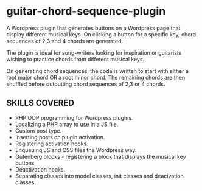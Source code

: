 # guitar-chord-sequence-plugin
A Wordpress plugin that generates buttons on a Wordpress page that display different musical keys.
On clicking a button for a specific key, chord sequences of 2,3 and 4 chords are generated.

The plugin is ideal for song-writers looking for inspiration or guitarists wishing to practice chords from different musical keys.

On generating chord sequences, the code is written to start with either a root major chord OR a root minor chord.  The remaining chords are then shuffled before outputting chord sequences of 2,3 or 4 chords.

## SKILLS COVERED
- PHP OOP programming for Wordpress plugins.
- Localizing a PHP array to use in a JS file.
- Custom post type.
- Inserting posts on plugin activation.
- Registering activation hooks.
- Enqueuing JS and CSS files the Wordpress way.
- Gutenberg blocks - registering a block that displays the musical key buttons
- Deactivation hooks.
- Separating classes into model classes, init classes and deacivation classes.



